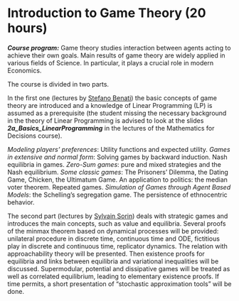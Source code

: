 # Introduction to Game Theory (20 hours) #

___Course program:___
Game theory studies interaction between agents acting to achieve their own goals. Main results of game theory are widely applied in various fields of Science. In particular, it plays a crucial role in modern Economics. 

The course is divided in two parts.

In the first one (lectures by [Stefano Benati](https://webapps.unitn.it/du/it/Persona/PER0004309/Curriculum)) the basic concepts of game theory are introduced and a knowledge of Linear Programming (LP) is assumed as a prerequisite (the student missing the necessary background in the theory of Linear Programming is advised to look at the slides ___2a_Basics_LinearProgramming___ in the lectures of the Mathematics for Decisions course).

_Modeling players’ preferences_: Utility functions and expected utility.
_Games in extensive and normal form_: Solving games by backward induction. Nash equilibria in games.
_Zero-Sum games_: pure and mixed strategies and the Nash equilibrium.
_Some classic games_: The Prisoners’ Dilemma, the Dating Game, Chicken, the Ultimatum Game. An application to politics: the median voter theorem. Repeated games.
_Simulation of Games through Agent Based Models_: the Schelling’s segregation game. The persistence of ethnocentric behavior.

The second part (lectures by [Sylvain Sorin](https://webusers.imj-prg.fr/sylvain.sorin)) deals with strategic games and introduces the main concepts, such as value and equilibria. Several proofs of the minmax theorem based on dynamical processes will be provided: unilateral procedure in discrete time, continuous time and ODE, fictitious play in discrete and continuous time, replicator dynamics.  The relation with approachability theory will be presented.
Then existence proofs for equilibria and links between equilibria and variational inequalities will be discussed. Supermodular, potential and dissipative games will be treated as well as correlated equilibrium, leading to elementary existence proofs. If time permits, a short presentation of “stochastic approximation tools” will be done.
